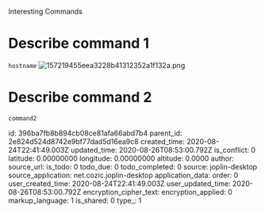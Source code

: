 Interesting Commands

# Describe command 1
`hostname`
![157219455eea3228b41312352a1f132a.png](:/dbcff9b3a2b24f7989803f087ada16ce)



# Describe command 2
`command2`

id: 396ba7fb8b894cb08ce81afa66abd7b4
parent_id: 2e824d524d8742e9bf77dad5d16ea9c8
created_time: 2020-08-24T22:41:49.003Z
updated_time: 2020-08-26T08:53:00.792Z
is_conflict: 0
latitude: 0.00000000
longitude: 0.00000000
altitude: 0.0000
author: 
source_url: 
is_todo: 0
todo_due: 0
todo_completed: 0
source: joplin-desktop
source_application: net.cozic.joplin-desktop
application_data: 
order: 0
user_created_time: 2020-08-24T22:41:49.003Z
user_updated_time: 2020-08-26T08:53:00.792Z
encryption_cipher_text: 
encryption_applied: 0
markup_language: 1
is_shared: 0
type_: 1